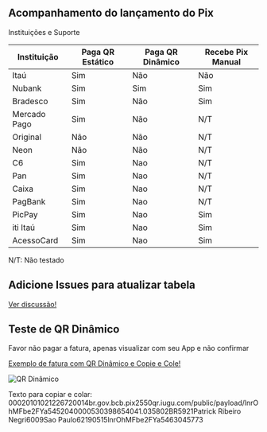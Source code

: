 ## Acompanhamento do lançamento do Pix

Instituições e Suporte

| Instituição   | Paga QR Estático | Paga QR Dinâmico | Recebe Pix Manual |
| ------------- | ---------------- | ---------------- | ----------------- |
| Itaú          | Sim              | Não              | Não               |
| Nubank        | Sim              | Sim              | Sim               |
| Bradesco      | Sim              | Não              | Sim               |
| Mercado Pago  | Sim              | Não              | N/T               |
| Original      | Não              | Não              | N/T               |
| Neon          | Não              | Não              | N/T               |
| C6            | Sim              | Nao              | N/T               |
| Pan           | Sim              | Nao              | N/T               |
| Caixa         | Sim              | Nao              | N/T               |
| PagBank       | Sim              | Nao              | N/T               |
| PicPay        | Sim              | Nao              | Sim               |
| iti Itaú      | Sim              | Nao              | Sim               |
| AcessoCard    | Sim              | Nao              | Sim               |

N/T: Não testado

## Adicione Issues para atualizar tabela

[Ver discussão!](https://github.com/iugu/lancamentopix/issues)

## Teste de QR Dinâmico

Favor não pagar a fatura, apenas visualizar com seu App e não confirmar

[Exemplo de fatura com QR Dinâmico e Copie e Cole!](https://faturas.iugu.com/aef561ad-b35b-48be-a9c2-0700a0c96ea1-6cdc)

![QR Dinâmico](https://qr.iugu.com/public/qr_codes/image/A715C67BEE5B4C67863D13282B3467AA "QR Dinâmico")

Texto para copiar e colar:
00020101021226720014br.gov.bcb.pix2550qr.iugu.com/public/payload/lnrOhMFbe2FYa5452040000530398654041.035802BR5921Patrick Ribeiro Negri6009Sao Paulo62190515lnrOhMFbe2FYa5463045773
